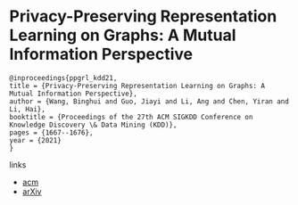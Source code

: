 # Privacy-Preserving Representation Learning on Graphs: A Mutual Information Perspective

```
@inproceedings{ppgrl_kdd21,
title = {Privacy-Preserving Representation Learning on Graphs: A Mutual Information Perspective},
author = {Wang, Binghui and Guo, Jiayi and Li, Ang and Chen, Yiran and Li, Hai},
booktitle = {Proceedings of the 27th ACM SIGKDD Conference on Knowledge Discovery \& Data Mining (KDD)},
pages = {1667--1676},
year = {2021}
}
```

links
- [acm](https://dl.acm.org/doi/10.1145/3447548.3467273)
- [arXiv](https://arxiv.org/abs/2107.01475)
